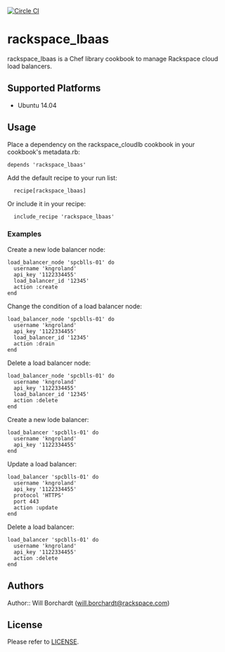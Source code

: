 [![Circle CI](https://circleci.com/gh/theborch/rackspace_lbaas.svg?style=svg)](https://circleci.com/gh/theborch/rackspace_lbaas)

# rackspace_lbaas

rackspace_lbaas is a Chef library cookbook to manage Rackspace cloud load balancers.

## Supported Platforms

* Ubuntu 14.04

## Usage

Place a dependency on the rackspace_cloudlb cookbook in your cookbook's metadata.rb:

```
depends 'rackspace_lbaas'
```

Add the default recipe to your run list:

```
  recipe[rackspace_lbaas]
```

Or include it in your recipe:

```
  include_recipe 'rackspace_lbaas'
```

### Examples

Create a new lode balancer node:

```
load_balancer_node 'spcblls-01' do
  username 'kngroland'
  api_key '1122334455'
  load_balancer_id '12345'
  action :create
end
```

Change the condition of a load balancer node:

```
load_balancer_node 'spcblls-01' do
  username 'kngroland'
  api_key '1122334455'
  load_balancer_id '12345'
  action :drain
end
```

Delete a load balancer node:

```
load_balancer_node 'spcblls-01' do
  username 'kngroland'
  api_key '1122334455'
  load_balancer_id '12345'
  action :delete
end
```

Create a new lode balancer:

```
load_balancer 'spcblls-01' do
  username 'kngroland'
  api_key '1122334455'
end
```

Update a load balancer:

```
load_balancer 'spcblls-01' do
  username 'kngroland'
  api_key '1122334455'
  protocol 'HTTPS'
  port 443
  action :update
end
```

Delete a load balancer:

```
load_balancer 'spcblls-01' do
  username 'kngroland'
  api_key '1122334455'
  action :delete
end
```

## Authors

Author:: Will Borchardt (will.borchardt@rackspace.com)

## License

Please refer to [LICENSE](https://github.com/theborch/rackspace_cloudlb/master/LICENSE).
